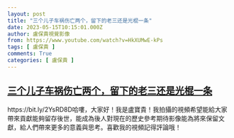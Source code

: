 ```yaml
---
layout: post
title: "三个儿子车祸伤亡两个，留下的老三还是光棍一条"
date: 2023-05-15T10:15:01.000Z
author: 盧保貴視覺影像
from: https://www.youtube.com/watch?v=HkXUMwE-kPs
tags: [ 盧保貴 ]
comments: True
categories: [ 盧保貴 ]
---
```

<!--1684145701000-->
[三个儿子车祸伤亡两个，留下的老三还是光棍一条](https://www.youtube.com/watch?v=HkXUMwE-kPs)
------

<div>
https://bit.ly/2YsRD8D哈嘍，大家好！我是盧寶貴！我拍攝的視頻希望能給大家帶來貢獻能夠留存後世，能成為後人對現在的歷史參考期待影像能為將來保留文獻，給人們帶來更多的意義與思考。喜歡我的視頻記得評論哦！
</div>
